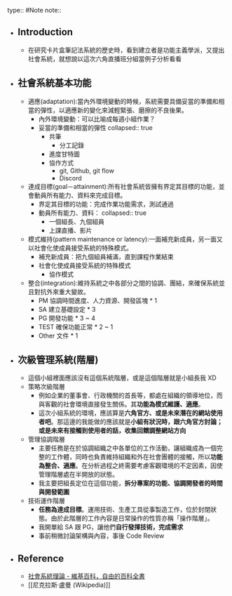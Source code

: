 type:: #Note
note::

- ## Introduction
	- 在研究卡片盒筆記法系統的歷史時，看到建立者是功能主義學派，又提出社會系統，就想說以這次六角直播班分組當例子分析看看
- ## 社會系統基本功能
	- 適應(adaptation):當內外環境變動的時候，系統需要具備妥當的準備和相當的彈性，以適應新的變化來減輕緊張、磨擦的不良後果。
		- 內外環境變動：可以比喻成每週小組作業？
		- 妥當的準備和相當的彈性
		  collapsed:: true
			- 共筆
				- 分工記錄
			- 進度甘特圖
			- 協作方式
				- git, Github, git flow
				- Discord
	- 達成目標(goal－attainment):所有社會系統皆擁有界定其目標的功能，並會動員所有能力、資料來完成目標。
		- 界定其目標的功能：完成作業功能需求，測試通過
		- 動員所有能力、資料：
		  collapsed:: true
			- 一個組長、九個組員
			- 上課直播、影片
	- 模式維持(pattern maintenance or latency):一面補充新成員，另一面又以社會化使成員接受系統的特殊模式。
		- 補充新成員：把九個組員補滿，直到課程作業結束
		- 社會化使成員接受系統的特殊模式
			- 協作模式
	- 整合(integration):維持系統之中各部分之間的協調、團結，來確保系統並且對抗外來重大變故。
		- PM 協調時間進度、人力資源、開發區塊 * 1
		- SA 建立基礎設定 * 3
		- PG 開發功能 * 3 ~ 4
		- TEST 確保功能正常 * 2 ~ 1
		- Other 文件 * 1
- ## 次級管理系統(階層)
	- 這個小組裡面應該沒有這個系統階層，或是這個階層就是小組長我 XD
	- 策略次級階層
		- 例如企業的董事會、行政機關的首長等，都處在組織的領導地位，而與客觀的社會環境直接發生關係。其**功能為模式維護、適應**。
		- 這次小組系統的環境，應該算是**六角官方、或是未來潛在的網站使用者吧**。那這邊的我能做的應該就是**小組有狀況時，跟六角官方討論；或是未來有接觸到使用者的話，收集回饋調整網站方向**
	- 管理協調階層
		- 主要任務是在於協調組織之中各單位的工作活動，讓組織成為一個完整的工作體，同時也負責維持組織和外在社會團體的接觸，所以**功能為整合、適應**。在分析過程之終需要考慮客觀環境的不定因素，因使管理階層處在半開放的狀態。
		- 我主要把組長定位在這個功能，**拆分專案的功能、協調開發者的時間與開發範圍**
	- 技術運作階層
		- **任務為達成目標**。運用技術、生產工具從事製造工作，位於封閉狀態。由於此階層的工作內容是日常操作的性質亦稱「操作階層」。
		- 我開單給 SA 跟 PG，讓他們**自行發揮技術，完成需求**
		- 事前稍微討論架構與內容，事後 Code Review
- ## Reference
	- [社會系統理論 - 維基百科，自由的百科全書](https://zh.wikipedia.org/wiki/%E7%A4%BE%E6%9C%83%E7%B3%BB%E7%B5%B1%E7%90%86%E8%AB%96)
	- [[尼克拉斯·盧曼 (Wikipedia)]]